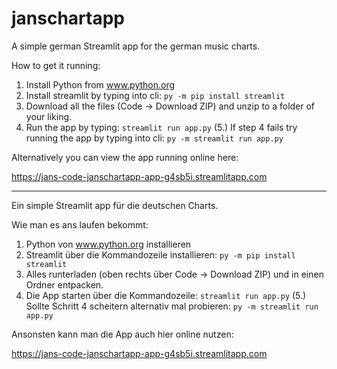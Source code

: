 # janschartapp

A simple german Streamlit app for the german music charts.

How to get it running:

1. Install Python from www.python.org
2. Install streamlit by typing into cli: `py -m pip install streamlit`
3. Download all the files (Code -> Download ZIP) and unzip to a folder of your liking.
4. Run the app by typing: `streamlit run app.py`
(5.) If step 4 fails try running the app by typing into cli: `py -m streamlit run app.py`

Alternatively you can view the app running online here:

https://jans-code-janschartapp-app-g4sb5i.streamlitapp.com

---

Ein simple Streamlit app für die deutschen Charts.

Wie man es ans laufen bekommt:

1. Python von www.python.org installieren
2. Streamlit über die Kommandozeile installieren: `py -m pip install streamlit`
3. Alles runterladen (oben rechts über Code -> Download ZIP) und in einen Ordner entpacken.
4. Die App starten über die Kommandozeile: `streamlit run app.py`
(5.) Sollte Schritt 4 scheitern alternativ mal probieren: `py -m streamlit run app.py`

Ansonsten kann man die App auch hier online nutzen:

https://jans-code-janschartapp-app-g4sb5i.streamlitapp.com
